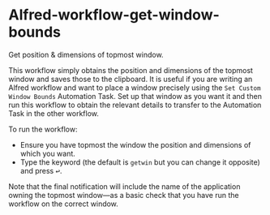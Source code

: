 # Alfred-workflow-get-window-bounds
Get position &amp; dimensions of topmost window.

This workflow simply obtains the position and dimensions of the topmost window and saves those to the clipboard. It is useful if you are writing an Alfred workflow and want to place a window precisely using the `Set Custom Window Bounds` Automation Task. Set up that window as you want it and then run this workflow to obtain the relevant details to transfer to the Automation Task in the other workflow.

To run the workflow:

- Ensure you have topmost the window the position and dimensions of which you want.
- Type the keyword (the default is `getwin` but you can change it opposite) and press <kbd>↩︎</kbd>.

Note that the final notification will include the name of the application owning the topmost window—as a basic check that you have run the workflow on the correct window.
